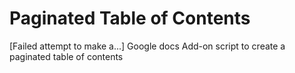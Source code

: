# Paginated Table of Contents
[Failed attempt to make a...] Google docs Add-on script to create a paginated table of contents

